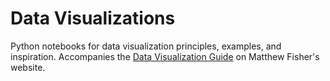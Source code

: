 # Data Visualizations

Python notebooks for data visualization principles, examples, and inspiration. Accompanies the [Data Visualization Guide](https://matthewfishermv/guides/data-visualization) on Matthew Fisher's website.
